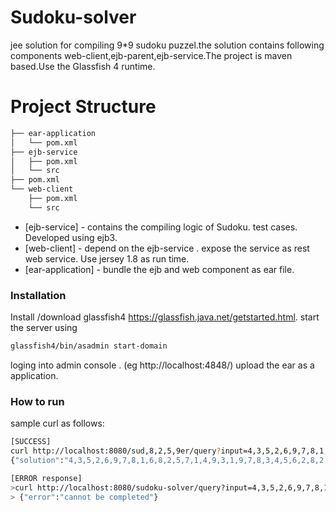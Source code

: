 # Sudoku-solver
jee solution for compiling 9*9 sudoku puzzel.the solution contains following components 
web-client,ejb-parent,ejb-service.The project is maven based.Use the Glassfish 4 runtime.
# Project Structure
```sh
├── ear-application
│   └── pom.xml
├── ejb-service
│   ├── pom.xml
│   └── src
├── pom.xml
└── web-client
    ├── pom.xml
    └── src
```
* [ejb-service] - contains the compiling logic of Sudoku. test cases. Developed using ejb3.
* [web-client] - depend on the ejb-service . expose the service as rest web service. Use jersey 1.8 as run time.
* [ear-application] -  bundle the ejb and web component as ear file.

### Installation

Install /download glassfish4 https://glassfish.java.net/getstarted.html.
start the server using
```sh
glassfish4/bin/asadmin start-domain 
```
loging into admin console . (eg http://localhost:4848/)
upload the ear as a application.

### How to run
sample curl as follows:
```sh
[SUCCESS]
curl http://localhost:8080/sud,8,2,5,9er/query?input=4,3,5,2,6,9,7,8,1,6,8,2,5,7,1,4,9,3,1,9,7,8,3,4,5,6,2,8,2,6,1,9,5,3,4,7,3,7,4,6,8,2,9,1,5,9,5,1,7,4,3,6,2,8,5,1,9,3,2,6,8,7,4,2,4,8,9,5,7,1,3,6,7,6,3,4,1,
{"solution":"4,3,5,2,6,9,7,8,1,6,8,2,5,7,1,4,9,3,1,9,7,8,3,4,5,6,2,8,2,6,1,9,5,3,4,7,3,7,4,6,8,2,9,1,5,9,5,1,7,4,3,6,2,8,5,1,9,3,2,6,8,7,4,2,4,8,9,5,7,1,3,6,7,6,3,4,1,8,2,5,9"}

[ERROR response]
>curl http://localhost:8080/sudoku-solver/query?input=4,3,5,2,6,9,7,8,1,6,8,2,5,7,1,4,9,3,1,9,7,8,3,4,5,6,2,8,2,6,1,9,5,3,4,7,3,7,4,6,8,2,9,1,5,9,5,1,7,4,3,6,2,8,5,1,9,3,2,6,8,7,4,2,4,8,9,5,7,1,3,6,7,6,3,4,1,8,2,5,9x
> {"error":"cannot be completed"}

```

